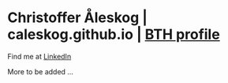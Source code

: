 # Christoffer Åleskog | caleskog.github.io | [BTH profile](https://www.bth.se/staff/christoffer-aleskog-cck/)
Find me at [LinkedIn](https://www.linkedin.com/in/christoffer-%C3%A5leskog-885109184/)

More to be added ...
